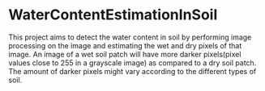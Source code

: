 # WaterContentEstimationInSoil
This project aims to detect the water content in soil by performing image processing on the image and estimating the wet and dry pixels of that image. An image of a wet soil patch will have more darker pixels(pixel values close to 255 in a grayscale image) as compared to a dry soil patch. The amount of darker pixels might vary according to the different types of soil.
